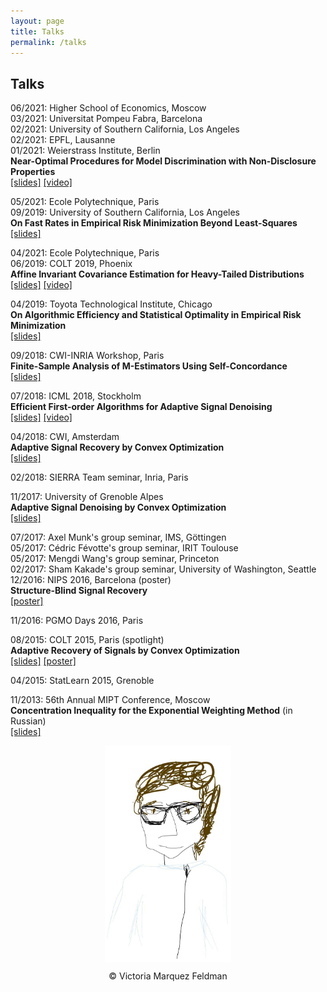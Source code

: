 ```yaml
---
layout: page
title: Talks
permalink: /talks
---
```


## Talks ##


06/2021: Higher School of Economics, Moscow  
03/2021: Universitat Pompeu Fabra, Barcelona  
02/2021: University of Southern California, Los Angeles  
02/2021: EPFL, Lausanne  
01/2021: Weierstrass Institute, Berlin  
__Near-Optimal Procedures for Model Discrimination with Non-Disclosure Properties__  
[[slides]](assets/slides/slides-Newton-testing.pdf) 
[[video]](https://www.youtube.com/watch?v=s8TyXOuNlj4&ab_channel=DmitriiOstrovskii)  



05/2021: Ecole Polytechnique, Paris  
09/2019: University of Southern California, Los Angeles  
__On Fast Rates in Empirical Risk Minimization Beyond Least-Squares__  
[[slides]](assets/slides/USC-Epstein-seminar-handout.pdf)  




04/2021: Ecole Polytechnique, Paris  
06/2019: COLT 2019, Phoenix  
__Affine Invariant Covariance Estimation for Heavy-Tailed Distributions__  
[[slides]](/assets/slides/colt19-heavy-covariance.pdf) 
[[video]](https://www.youtube.com/watch?v=wNsb29RQK3o)  


04/2019: Toyota Technological Institute, Chicago  
__On Algorithmic Efficiency and Statistical Optimality in Empirical Risk Minimization__  
[[slides]](/assets/slides/TTIC-talk-2019.pdf)

09/2018: CWI-INRIA Workshop, Paris  
__Finite-Sample Analysis of M-Estimators Using Self-Concordance__  
[[slides]](/assets/slides/selfconc-CWI-workshop-slides.pdf)
 
07/2018: ICML 2018, Stockholm  
__Efficient First-order Algorithms for Adaptive Signal Denoising__  
[[slides]](assets/slides/algorec-icml18_back.pdf) 
[[video]](https://www.youtube.com/watch?v=ObTNWzgemOs&t=6360s)
 
04/2018: CWI, Amsterdam  
__Adaptive Signal Recovery by Convex Optimization__  
[[slides]](assets/slides/ostrovskii-sierra-handout.pdf)
 
02/2018: SIERRA Team seminar, Inria, Paris  

11/2017: University of Grenoble Alpes  
__Adaptive Signal Denoising by Convex Optimization__  
[[slides]](assets/slides/ostrovskii-jdd-2017.pdf)
    
07/2017: Axel Munk's group seminar, IMS, Göttingen  
05/2017: Cédric Févotte's group seminar, IRIT Toulouse  
 05/2017: Mengdi Wang's group seminar, Princeton  
02/2017: Sham Kakade's group seminar, University of Washington, Seattle  
12/2016: NIPS 2016, Barcelona (poster)  
__Structure-Blind Signal Recovery__     
[[poster]](assets/posters/nips2016-poster.pdf)

11/2016: PGMO Days 2016, Paris  

08/2015: COLT 2015, Paris (spotlight)  
__Adaptive Recovery of Signals by Convex Optimization__  
[[slides]](assets/slides/colt2015-slides.pdf) 
[[poster]](assets/posters/colt2015-poster.pdf) 

04/2015: StatLearn 2015, Grenoble  

11/2013: 56th Annual MIPT Conference, Moscow  
__Concentration Inequality for the Exponential Weighting Method__ (in Russian)  
[[slides]](assets/slides/mipt2014-MSc-slides.pdf)

<p align = "center">
<img src="sketch_vicky.jpg" alt="Sketch by Vicky" width="40%" align="center" hspace="20">  
</p>  
<p align = "center">
&copy; Victoria Marquez Feldman
</p>  
